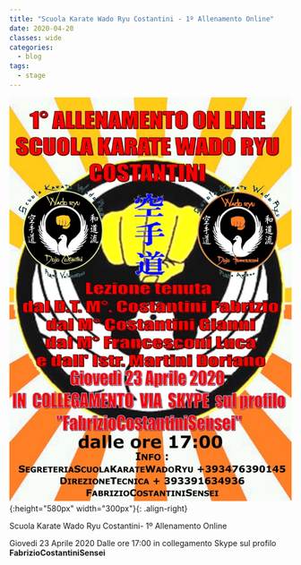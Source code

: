 ```yaml
---
title: "Scuola Karate Wado Ryu Costantini - 1º Allenamento Online"
date: 2020-04-20
classes: wide
categories:
  - blog
tags:
  - stage
---
```


![alt](/images/20200423/20200423.jpeg){:height="580px" width="300px"}{: .align-right}

Scuola Karate Wado Ryu Costantini- 1º Allenamento Online

Giovedi 23 Aprile 2020
Dalle ore 17:00 in collegamento Skype sul profilo __FabrizioCostantiniSensei__
